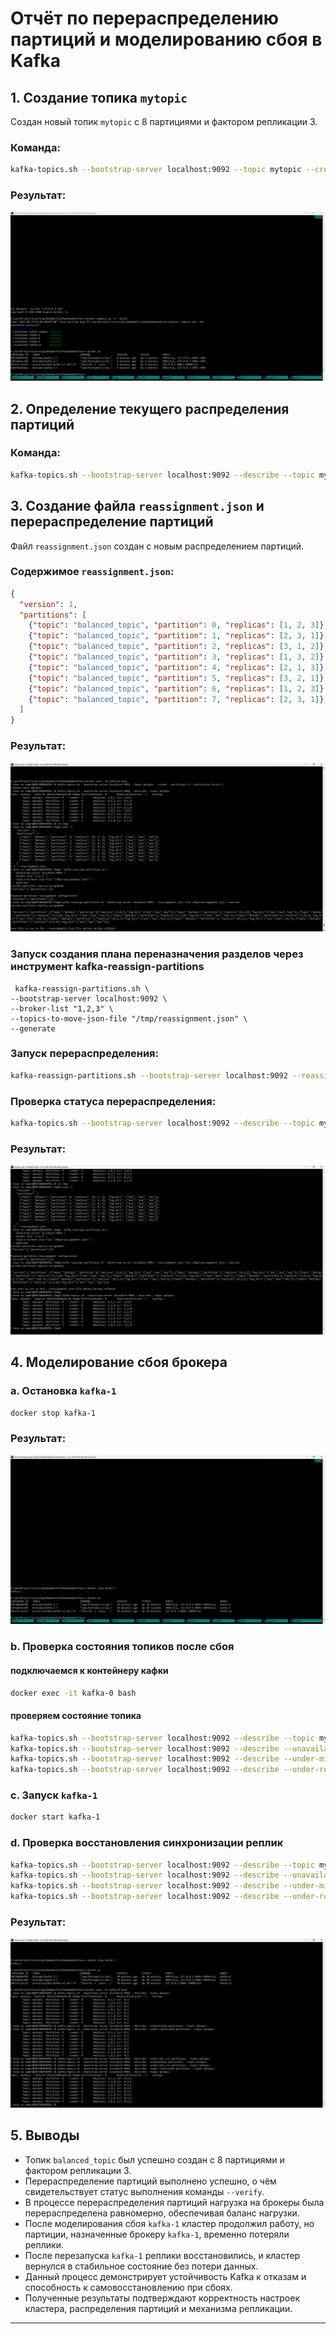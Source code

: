 # Отчёт по перераспределению партиций и моделированию сбоя в Kafka

## 1. Создание топика `mytopic`
Создан новый топик `mytopic` с 8 партициями и фактором репликации 3.

### Команда:
```sh
kafka-topics.sh --bootstrap-server localhost:9092 --topic mytopic --create --partitions 8 --replication-factor 3 --if-not-exists
```

### Результат:
![Начало работы](scr/1-start-doker-compose.png)

## 2. Определение текущего распределения партиций

### Команда:
```sh
kafka-topics.sh --bootstrap-server localhost:9092 --describe --topic mytopic
```


## 3. Создание файла `reassignment.json` и перераспределение партиций

Файл `reassignment.json` создан с новым распределением партиций.

### Содержимое `reassignment.json`:
```json
{
  "version": 1,
  "partitions": [
    {"topic": "balanced_topic", "partition": 0, "replicas": [1, 2, 3]},
    {"topic": "balanced_topic", "partition": 1, "replicas": [2, 3, 1]},
    {"topic": "balanced_topic", "partition": 2, "replicas": [3, 1, 2]},
    {"topic": "balanced_topic", "partition": 3, "replicas": [1, 3, 2]},
    {"topic": "balanced_topic", "partition": 4, "replicas": [2, 1, 3]},
    {"topic": "balanced_topic", "partition": 5, "replicas": [3, 2, 1]},
    {"topic": "balanced_topic", "partition": 6, "replicas": [1, 2, 3]},
    {"topic": "balanced_topic", "partition": 7, "replicas": [2, 3, 1]}
  ]
}
```
### Результат:
![Начало работы по reassignment](scr/2-reassignment.png)

### Запуск создания плана переназначения разделов через инструмент kafka-reassign-partitions
```
 kafka-reassign-partitions.sh \
--bootstrap-server localhost:9092 \
--broker-list "1,2,3" \
--topics-to-move-json-file "/tmp/reassignment.json" \
--generate
```

### Запуск перераспределения:
```sh
kafka-reassign-partitions.sh --bootstrap-server localhost:9092 --reassignment-json-file /tmp/reassignment.json --execute
```

### Проверка статуса перераспределения:
```sh
kafka-topics.sh --bootstrap-server localhost:9092 --describe --topic mytopic
```

### Результат:
![Начало работы по reassignment](scr/3-reassignment-success.png)

## 4. Моделирование сбоя брокера

### a. Остановка `kafka-1`
```sh
docker stop kafka-1
```
### Результат:
![Начало работы по reassignment](scr/4-stop-kafka-2.png)

### b. Проверка состояния топиков после сбоя
#### подключаемся к контейнеру кафки
```sh
docker exec -it kafka-0 bash                                                                                                                                    
```
#### проверяем состояние топика
```sh
kafka-topics.sh --bootstrap-server localhost:9092 --describe --topic mytopic
kafka-topics.sh --bootstrap-server localhost:9092 --describe --unavailable-partitions --topic mytopic
kafka-topics.sh --bootstrap-server localhost:9092 --describe --under-min-isr-partitions --topic mytopic
kafka-topics.sh --bootstrap-server localhost:9092 --describe --under-replicated-partitions --topic mytopic
```


### c. Запуск `kafka-1`
```sh
docker start kafka-1
```

### d. Проверка восстановления синхронизации реплик
```sh
kafka-topics.sh --bootstrap-server localhost:9092 --describe --topic mytopic
kafka-topics.sh --bootstrap-server localhost:9092 --describe --unavailable-partitions --topic mytopic
kafka-topics.sh --bootstrap-server localhost:9092 --describe --under-min-isr-partitions --topic mytopic
kafka-topics.sh --bootstrap-server localhost:9092 --describe --under-replicated-partitions --topic mytopic
```

### Результат:
![Начало работы по reassignment](scr/5-experiment.png)

## 5. Выводы
- Топик `balanced_topic` был успешно создан с 8 партициями и фактором репликации 3.
- Перераспределение партиций выполнено успешно, о чём свидетельствует статус выполнения команды `--verify`.
- В процессе перераспределения партиций нагрузка на брокеры была перераспределена равномерно, обеспечивая баланс нагрузки.
- После моделирования сбоя `kafka-1` кластер продолжил работу, но партиции, назначенные брокеру `kafka-1`, временно потеряли реплики.
- После перезапуска `kafka-1` реплики восстановились, и кластер вернулся в стабильное состояние без потери данных.
- Данный процесс демонстрирует устойчивость Kafka к отказам и способность к самовосстановлению при сбоях.
- Полученные результаты подтверждают корректность настроек кластера, распределения партиций и механизма репликации.

---


